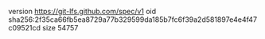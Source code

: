 version https://git-lfs.github.com/spec/v1
oid sha256:2f35ca66fb5ea8729a77b329599da185b7fc6f39a2d581897e4e4f47c09521cd
size 54757
